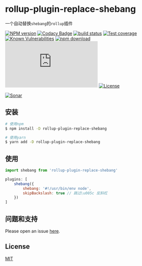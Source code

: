 # rollup-plugin-replace-shebang

一个自动替换`shebang`的`rollup`插件

[![NPM version][npm-image]][npm-url]
[![Codacy Badge][codacy-image]][codacy-url]
[![build status][travis-image]][travis-url]
[![Test coverage][codecov-image]][codecov-url]
[![Known Vulnerabilities][snyk-image]][snyk-url]
[![npm download][download-image]][download-url]
[![gzip][gzip-image]][gzip-url]
[![License][license-image]][license-url]

[![Sonar][sonar-image]][sonar-url]

[npm-image]: https://img.shields.io/npm/v/rollup-plugin-replace-shebang.svg?style=flat-square
[npm-url]: https://npmjs.org/package/rollup-plugin-replace-shebang
[codacy-image]: https://app.codacy.com/project/badge/Grade/f70d4880e4ad4f40aa970eb9ee9d0696
[codacy-url]: https://www.codacy.com/gh/saqqdy/rollup-plugin-replace-shebang/dashboard?utm_source=github.com&utm_medium=referral&utm_content=saqqdy/rollup-plugin-replace-shebang&utm_campaign=Badge_Grade
[travis-image]: https://travis-ci.com/saqqdy/rollup-plugin-replace-shebang.svg?branch=master
[travis-url]: https://travis-ci.com/saqqdy/rollup-plugin-replace-shebang
[codecov-image]: https://img.shields.io/codecov/c/github/saqqdy/rollup-plugin-replace-shebang.svg?style=flat-square
[codecov-url]: https://codecov.io/github/saqqdy/rollup-plugin-replace-shebang?branch=master
[snyk-image]: https://snyk.io/test/npm/rollup-plugin-replace-shebang/badge.svg?style=flat-square
[snyk-url]: https://snyk.io/test/npm/rollup-plugin-replace-shebang
[download-image]: https://img.shields.io/npm/dm/rollup-plugin-replace-shebang.svg?style=flat-square
[download-url]: https://npmjs.org/package/rollup-plugin-replace-shebang
[gzip-image]: http://img.badgesize.io/https://unpkg.com/rollup-plugin-replace-shebang/dist/index.js?compression=gzip&label=gzip%20size:%20JS
[gzip-url]: http://img.badgesize.io/https://unpkg.com/rollup-plugin-replace-shebang/dist/index.js?compression=gzip&label=gzip%20size:%20JS
[license-image]: https://img.shields.io/badge/License-MIT-yellow.svg
[license-url]: LICENSE
[sonar-image]: https://sonarcloud.io/api/project_badges/quality_gate?project=saqqdy_rollup-plugin-replace-shebang
[sonar-url]: https://sonarcloud.io/dashboard?id=saqqdy_rollup-plugin-replace-shebang

## 安装

```bash
# 使用npm
$ npm install -D rollup-plugin-replace-shebang

# 使用yarn
$ yarn add -D rollup-plugin-replace-shebang
```

## 使用

```js
import shebang from 'rollup-plugin-replace-shebang'

plugins: [
	shebang({
		shebang: '#!/usr/bin/env node',
		skipBackslash: true // 跳过\u005c 反斜杠
	})
]
```

## 问题和支持

Please open an issue [here](https://github.com/saqqdy/rollup-plugin-replace-shebang/issues).

## License

[MIT](LICENSE)
